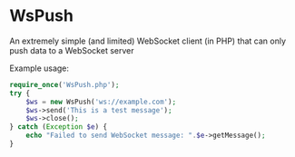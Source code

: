 # WsPush
An extremely simple (and limited) WebSocket client (in PHP) that can only push data to a WebSocket server

Example usage:
```php
require_once('WsPush.php');
try {
    $ws = new WsPush('ws://example.com');
    $ws->send('This is a test message');
    $ws->close();
} catch (Exception $e) {
    echo "Failed to send WebSocket message: ".$e->getMessage();
}
```

